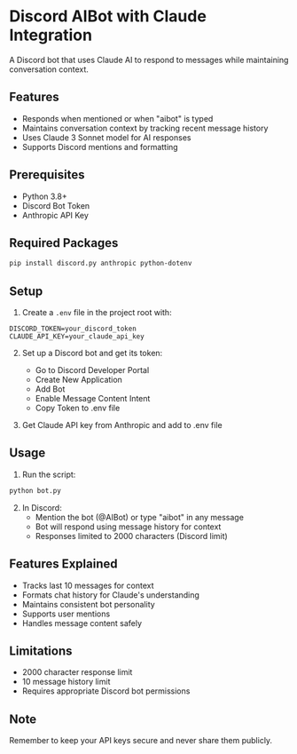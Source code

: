 # Discord AIBot with Claude Integration

A Discord bot that uses Claude AI to respond to messages while maintaining conversation context.

## Features
- Responds when mentioned or when "aibot" is typed
- Maintains conversation context by tracking recent message history
- Uses Claude 3 Sonnet model for AI responses
- Supports Discord mentions and formatting

## Prerequisites
- Python 3.8+
- Discord Bot Token
- Anthropic API Key

## Required Packages
```bash
pip install discord.py anthropic python-dotenv
```

## Setup
1. Create a `.env` file in the project root with:
```
DISCORD_TOKEN=your_discord_token
CLAUDE_API_KEY=your_claude_api_key
```

2. Set up a Discord bot and get its token:
   - Go to Discord Developer Portal
   - Create New Application
   - Add Bot
   - Enable Message Content Intent
   - Copy Token to .env file

3. Get Claude API key from Anthropic and add to .env file

## Usage
1. Run the script:
```bash
python bot.py
```

2. In Discord:
   - Mention the bot (@AIBot) or type "aibot" in any message
   - Bot will respond using message history for context
   - Responses limited to 2000 characters (Discord limit)

## Features Explained
- Tracks last 10 messages for context
- Formats chat history for Claude's understanding
- Maintains consistent bot personality
- Supports user mentions
- Handles message content safely

## Limitations
- 2000 character response limit
- 10 message history limit
- Requires appropriate Discord bot permissions

## Note
Remember to keep your API keys secure and never share them publicly.
